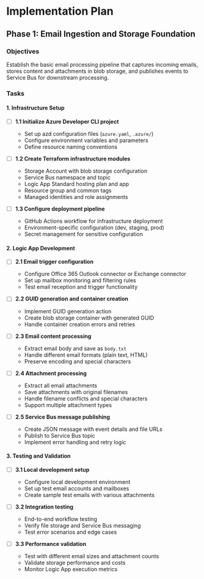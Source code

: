# Implementation Plan

## Phase 1: Email Ingestion and Storage Foundation

### Objectives
Establish the basic email processing pipeline that captures incoming emails, stores content and attachments in blob storage, and publishes events to Service Bus for downstream processing.

### Tasks

#### 1. Infrastructure Setup
- [ ] **1.1 Initialize Azure Developer CLI project**
  - Set up azd configuration files (`azure.yaml`, `.azure/`)
  - Configure environment variables and parameters
  - Define resource naming conventions

- [ ] **1.2 Create Terraform infrastructure modules**
  - Storage Account with blob storage configuration
  - Service Bus namespace and topic
  - Logic App Standard hosting plan and app
  - Resource group and common tags
  - Managed identities and role assignments

- [ ] **1.3 Configure deployment pipeline**
  - GitHub Actions workflow for infrastructure deployment
  - Environment-specific configuration (dev, staging, prod)
  - Secret management for sensitive configuration

#### 2. Logic App Development
- [ ] **2.1 Email trigger configuration**
  - Configure Office 365 Outlook connector or Exchange connector
  - Set up mailbox monitoring and filtering rules
  - Test email reception and trigger functionality

- [ ] **2.2 GUID generation and container creation**
  - Implement GUID generation action
  - Create blob storage container with generated GUID
  - Handle container creation errors and retries

- [ ] **2.3 Email content processing**
  - Extract email body and save as `body.txt`
  - Handle different email formats (plain text, HTML)
  - Preserve encoding and special characters

- [ ] **2.4 Attachment processing**
  - Extract all email attachments
  - Save attachments with original filenames
  - Handle filename conflicts and special characters
  - Support multiple attachment types

- [ ] **2.5 Service Bus message publishing**
  - Create JSON message with event details and file URLs
  - Publish to Service Bus topic
  - Implement error handling and retry logic

#### 3. Testing and Validation
- [ ] **3.1 Local development setup**
  - Configure local development environment
  - Set up test email accounts and mailboxes
  - Create sample test emails with various attachments

- [ ] **3.2 Integration testing**
  - End-to-end workflow testing
  - Verify file storage and Service Bus messaging
  - Test error scenarios and edge cases

- [ ] **3.3 Performance validation**
  - Test with different email sizes and attachment counts
  - Validate storage performance and costs
  - Monitor Logic App execution metrics

